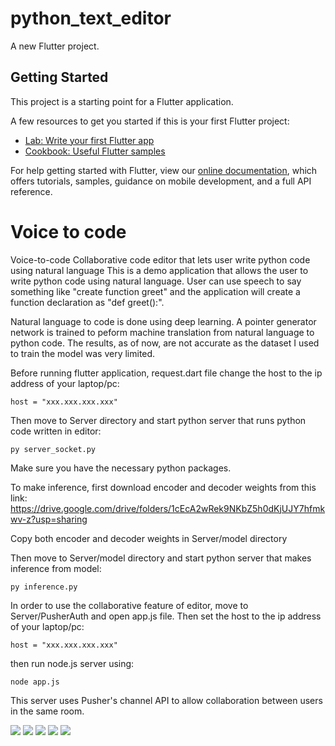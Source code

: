 # python_text_editor

A new Flutter project.

## Getting Started

This project is a starting point for a Flutter application.

A few resources to get you started if this is your first Flutter project:

- [Lab: Write your first Flutter app](https://flutter.dev/docs/get-started/codelab)
- [Cookbook: Useful Flutter samples](https://flutter.dev/docs/cookbook)

For help getting started with Flutter, view our
[online documentation](https://flutter.dev/docs), which offers tutorials,
samples, guidance on mobile development, and a full API reference.


# Voice to code
 

Voice-to-code Collaborative code editor that lets user write python code using natural language This is a demo application that allows the user to write python code using natural language. 
User can use speech to say something like "create function greet" and the application will create a function declaration as "def greet():". 

Natural language to code is done using deep learning. A pointer generator network is trained to peform machine translation from natural language to python code. The results, as of now, are not accurate as the dataset I used to train the model was very limited. 

Before running flutter application, request.dart file change the host to the ip address of your laptop/pc:
```
host = "xxx.xxx.xxx.xxx"
```

Then move to Server directory and start python server that runs python code written in editor:
```
py server_socket.py 
```

Make sure you have the necessary python packages. 

To make inference, first download encoder and decoder weights from this link:
https://drive.google.com/drive/folders/1cEcA2wRek9NKbZ5h0dKjUJY7hfmkwv-z?usp=sharing

Copy both encoder and decoder weights in Server/model directory

Then move to Server/model directory and start python server that makes inference from model: 
```
py inference.py 
```

In order to use the collaborative feature of editor, move to Server/PusherAuth and open app.js file. Then set the host to the ip address of your laptop/pc:
```
host = "xxx.xxx.xxx.xxx" 
```

then run node.js server using: 
```
node app.js 
```

This server uses Pusher's channel API to allow collaboration between users in the same room.


![](https://github.com/SaadIqbal7/Voice-to-code/blob/main/20210111_035920.jpg)
![](https://github.com/SaadIqbal7/Voice-to-code/blob/main/20210111_035937.jpg)
![](https://github.com/SaadIqbal7/Voice-to-code/blob/main/20210111_040030.jpg)
![](https://github.com/SaadIqbal7/Voice-to-code/blob/main/20210111_040053.jpg)
![](https://github.com/SaadIqbal7/Voice-to-code/blob/main/20210111_040115.jpg)

